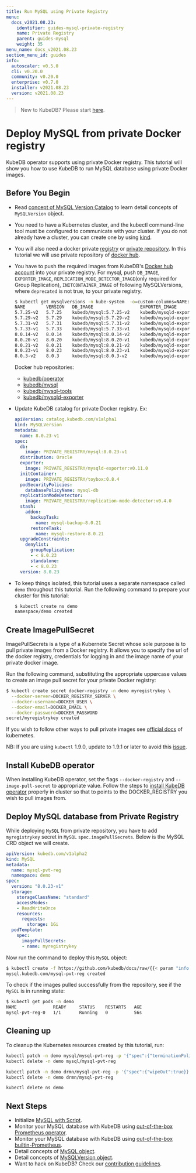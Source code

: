 ```yaml
---
title: Run MySQL using Private Registry
menu:
  docs_v2021.08.23:
    identifier: guides-mysql-private-registry
    name: Private Registry
    parent: guides-mysql
    weight: 35
menu_name: docs_v2021.08.23
section_menu_id: guides
info:
  autoscaler: v0.5.0
  cli: v0.20.0
  community: v0.20.0
  enterprise: v0.7.0
  installer: v2021.08.23
  version: v2021.08.23
---
```


> New to KubeDB? Please start [here](/docs/v2021.08.23/README).

# Deploy MySQL from private Docker registry

KubeDB operator supports using private Docker registry. This tutorial will show you how to use KubeDB to run MySQL database using private Docker images.

## Before You Begin

- Read [concept of MySQL Version Catalog](/docs/v2021.08.23/guides/mysql/concepts/catalog/) to learn detail concepts of `MySQLVersion` object.

- You need to have a Kubernetes cluster, and the kubectl command-line tool must be configured to communicate with your cluster. If you do not already have a cluster, you can create one by using [kind](https://kind.sigs.k8s.io/docs/user/quick-start/).

- You will also need a docker private [registry](https://docs.docker.com/registry/) or [private repository](https://docs.docker.com/docker-hub/repos/#private-repositories).  In this tutorial we will use private repository of [docker hub](https://hub.docker.com/).

- You have to push the required images from KubeDB's [Docker hub account](https://hub.docker.com/r/kubedb/) into your private registry. For mysql, push `DB_IMAGE`, `EXPORTER_IMAGE`, `REPLICATION_MODE_DETECTOR_IMAGE`(only required for Group Replication), `INITCONTAINER_IMAGE` of following MySQLVersions, where `deprecated` is not true, to your private registry.

  ```bash
  $ kubectl get mysqlversions -n kube-system  -o=custom-columns=NAME:.metadata.name,VERSION:.spec.version,DB_IMAGE:.spec.db.image,EXPORTER_IMAGE:.spec.exporter.image,REPLICATION_MODE_DETECTOR_IMAGE:.spec.replicationModeDetector.image,INITCONTAINER_IMAGE:.spec.initContainer.image,DEPRECATED:.spec.deprecated
  NAME        VERSION   DB_IMAGE                  EXPORTER_IMAGE                   REPLICATION_MODE_DETECTOR_IMAGE           INITCONTAINER_IMAGE   DEPRECATED
  5.7.25-v2   5.7.25    kubedb/mysql:5.7.25-v2    kubedb/mysqld-exporter:v0.11.0   kubedb/replication-mode-detector:v0.3.2   kubedb/toybox:0.8.4   <none>
  5.7.29-v2   5.7.29    kubedb/mysql:5.7.29-v2    kubedb/mysqld-exporter:v0.11.0   kubedb/replication-mode-detector:v0.3.2   kubedb/toybox:0.8.4   <none>
  5.7.31-v2   5.7.31    kubedb/mysql:5.7.31-v2    kubedb/mysqld-exporter:v0.11.0   kubedb/replication-mode-detector:v0.3.2   kubedb/toybox:0.8.4   <none>
  5.7.33-v1   5.7.33    kubedb/mysql:5.7.33-v1    kubedb/mysqld-exporter:v0.11.0   kubedb/replication-mode-detector:v0.3.2   kubedb/toybox:0.8.4   <none>
  8.0.14-v2   8.0.14    kubedb/mysql:8.0.14-v2    kubedb/mysqld-exporter:v0.11.0   kubedb/replication-mode-detector:v0.3.2   kubedb/toybox:0.8.4   <none>
  8.0.20-v1   8.0.20    kubedb/mysql:8.0.20-v1    kubedb/mysqld-exporter:v0.11.0   kubedb/replication-mode-detector:v0.3.2   kubedb/toybox:0.8.4   <none>
  8.0.21-v2   8.0.21    kubedb/mysql:8.0.21-v2    kubedb/mysqld-exporter:v0.11.0   kubedb/replication-mode-detector:v0.3.2   kubedb/toybox:0.8.4   <none>
  8.0.23-v1   8.0.23    kubedb/mysql:8.0.23-v1    kubedb/mysqld-exporter:v0.11.0   kubedb/replication-mode-detector:v0.3.2   kubedb/toybox:0.8.4   <none>
  8.0.3-v2    8.0.3     kubedb/mysql:8.0.3-v2     kubedb/mysqld-exporter:v0.11.0   kubedb/replication-mode-detector:v0.3.2   kubedb/toybox:0.8.4   <none>
  ```

  Docker hub repositories:
  - [kubedb/operator](https://hub.docker.com/r/kubedb/operator)
  - [kubedb/mysql](https://hub.docker.com/r/kubedb/mysql)
  - [kubedb/mysql-tools](https://hub.docker.com/r/kubedb/mysql-tools)
  - [kubedb/mysqld-exporter](https://hub.docker.com/r/kubedb/mysqld-exporter)

- Update KubeDB catalog for private Docker registry. Ex:

  ```yaml
  apiVersion: catalog.kubedb.com/v1alpha1
  kind: MySQLVersion
  metadata:
    name: 8.0.23-v1
  spec:
    db:
      image: PRIVATE_REGISTRY/mysql:8.0.23-v1
    distribution: Oracle
    exporter:
      image: PRIVATE_REGISTRY/mysqld-exporter:v0.11.0
    initContainer:
      image: PRIVATE_REGISTRY/toybox:0.8.4
    podSecurityPolicies:
      databasePolicyName: mysql-db
    replicationModeDetector:
      image: PRIVATE_REGISTRY/replication-mode-detector:v0.4.0
    stash:
      addon:
        backupTask:
          name: mysql-backup-8.0.21
        restoreTask:
          name: mysql-restore-8.0.21
    upgradeConstraints:
      denylist:
        groupReplication:
        - < 8.0.23
        standalone:
        - < 8.0.23
    version: 8.0.23
  ```

- To keep things isolated, this tutorial uses a separate namespace called `demo` throughout this tutorial. Run the following command to prepare your cluster for this tutorial:

  ```bash
  $ kubectl create ns demo
  namespace/demo created
   ```

## Create ImagePullSecret

ImagePullSecrets is a type of a Kubernete Secret whose sole purpose is to pull private images from a Docker registry. It allows you to specify the url of the docker registry, credentials for logging in and the image name of your private docker image.

Run the following command, substituting the appropriate uppercase values to create an image pull secret for your private Docker registry:

```bash
$ kubectl create secret docker-registry -n demo myregistrykey \
  --docker-server=DOCKER_REGISTRY_SERVER \
  --docker-username=DOCKER_USER \
  --docker-email=DOCKER_EMAIL \
  --docker-password=DOCKER_PASSWORD
secret/myregistrykey created
```

If you wish to follow other ways to pull private images see [official docs](https://kubernetes.io/docs/concepts/containers/images/) of kubernetes.

NB: If you are using `kubectl` 1.9.0, update to 1.9.1 or later to avoid this [issue](https://github.com/kubernetes/kubernetes/issues/57427).

## Install KubeDB operator

When installing KubeDB operator, set the flags `--docker-registry` and `--image-pull-secret` to appropriate value. Follow the steps to [install KubeDB operator](/docs/v2021.08.23/setup/README) properly in cluster so that to points to the DOCKER_REGISTRY you wish to pull images from.

## Deploy MySQL database from Private Registry

While deploying `MySQL` from private repository, you have to add `myregistrykey` secret in `MySQL` `spec.imagePullSecrets`.
Below is the MySQL CRD object we will create.

```yaml
apiVersion: kubedb.com/v1alpha2
kind: MySQL
metadata:
  name: mysql-pvt-reg
  namespace: demo
spec:
  version: "8.0.23-v1"
  storage:
    storageClassName: "standard"
    accessModes:
    - ReadWriteOnce
    resources:
      requests:
        storage: 1Gi
  podTemplate:
    spec:
      imagePullSecrets:
      - name: myregistrykey
```

Now run the command to deploy this `MySQL` object:

```bash
$ kubectl create -f https://github.com/kubedb/docs/raw/{{< param "info.version" >}}/docs/guides/mysql/private-registry/yamls/standalone.yaml
mysql.kubedb.com/mysql-pvt-reg created
```

To check if the images pulled successfully from the repository, see if the `MySQL` is in running state:

```bash
$ kubectl get pods -n demo
NAME              READY     STATUS    RESTARTS   AGE
mysql-pvt-reg-0   1/1       Running   0          56s
```

## Cleaning up

To cleanup the Kubernetes resources created by this tutorial, run:

```bash
kubectl patch -n demo mysql/mysql-pvt-reg -p '{"spec":{"terminationPolicy":"WipeOut"}}' --type="merge"
kubectl delete -n demo mysql/mysql-pvt-reg

kubectl patch -n demo drmn/mysql-pvt-reg -p '{"spec":{"wipeOut":true}}' --type="merge"
kubectl delete -n demo drmn/mysql-pvt-reg

kubectl delete ns demo
```

## Next Steps

- Initialize [MySQL with Script](/docs/v2021.08.23/guides/mysql/initialization/).
- Monitor your MySQL database with KubeDB using [out-of-the-box Prometheus operator](/docs/v2021.08.23/guides/mysql/monitoring/prometheus-operator/).
- Monitor your MySQL database with KubeDB using [out-of-the-box builtin-Prometheus](/docs/v2021.08.23/guides/mysql/monitoring/builtin-prometheus/).
- Detail concepts of [MySQL object](/docs/v2021.08.23/guides/mysql/concepts/database/).
- Detail concepts of [MySQLVersion object](/docs/v2021.08.23/guides/mysql/concepts/catalog/).
- Want to hack on KubeDB? Check our [contribution guidelines](/docs/v2021.08.23/CONTRIBUTING).
